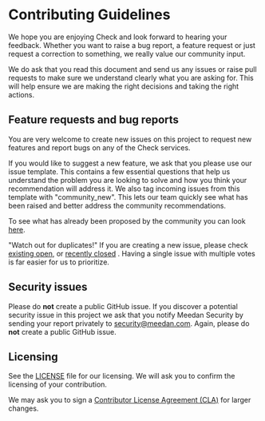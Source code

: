 # Contributing Guidelines

We hope you are enjoying Check and look forward to hearing your feedback. Whether you want to raise a bug report, a feature request or just request a correction to something, we really value our community input.

We do ask that you read this document and send us any issues or raise pull requests to make sure we understand clearly what you are asking for. This will help ensure we are making the right decisions and taking the right actions.

## Feature requests and bug reports

You are very welcome to create new issues on this project to request new features and report bugs on any of the Check services.

If you would like to suggest a new feature, we ask that you please use our issue template. This contains a few essential questions that help us understand the problem you are looking to solve and how you think your recommendation will address it. We also tag incoming issues from this template with "community_new". This lets our team quickly see what has been raised and better address the community recommendations.

To see what has already been proposed by the community you can look [here](https://github.com/meedan/check/labels/community_new).

"Watch out for duplicates!" If you are creating a new issue, please check [existing open](https://github.com/meedan/check/issues), or [recently closed](https://github.com/meedan/check/issues?utf8=%E2%9C%93&q=is%3Aissue%20is%3Aclosed%20) . Having a single issue with multiple votes is far easier for us to prioritize.

## Security issues

Please do **not** create a public GitHub issue. If you discover a potential security issue in this project we ask that you notify Meedan Security by sending your report privately to security@meedan.com. Again, please do **not** create a public GitHub issue.

## Licensing

See the [LICENSE](https://github.com/meedan/check/blob/master/LICENSE) file for our licensing. We will ask you to confirm the licensing of your contribution.

We may ask you to sign a [Contributor License Agreement (CLA)](http://en.wikipedia.org/wiki/Contributor_License_Agreement) for larger changes.
